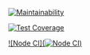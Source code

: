 [![Maintainability](https://api.codeclimate.com/v1/badges/a99a88d28ad37a79dbf6/maintainability)](https://codeclimate.com/github/codeclimate/codeclimate/maintainability)

[![Test Coverage](https://api.codeclimate.com/v1/badges/a99a88d28ad37a79dbf6/test_coverage)](https://codeclimate.com/github/codeclimate/codeclimate/test_coverage)

[![Node CI](![Node CI](https://github.com/Basil87/frontend-project-lvl1/workflows/Node%20CI/badge.svg))](https://github.com//Basil87/frontend-project-lvl1//actions)
